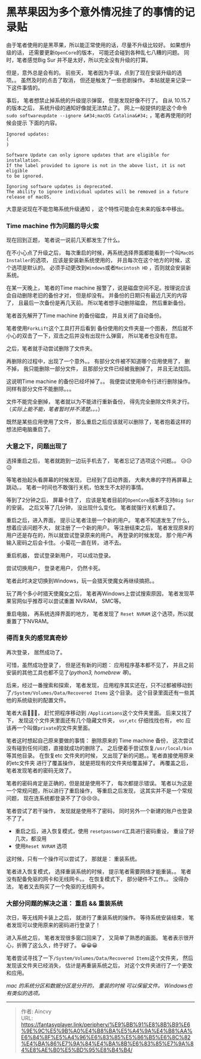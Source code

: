 # 黑苹果因为多个意外情况挂了的事情的记录贴




由于笔者使用的是黑苹果，所以能正常使用的话，尽量不升级比较好。 如果想升级的话， 还需要更新`OpenCore`的版本， 可能还会碰到各种乱七八糟的问题。 同时，笔者感觉Big Sur 并不是太好，所以完全没有升级的打算。

但是，意外总是会有的。 前些天， 笔者因为手误，点到了现在安装升级的选项。。 虽然及时的点击了取消， 但还是触发了一些悲剧操作。  本帖就是来记录一下这件事情的。

事后， 笔者想禁止掉系统的升级提示弹窗， 但是发现好像不行了。 自从 10.15.7 的版本之后， 系统升级的通知好像就无法禁止了。   网上一般提供的是这个命令 `sudo softwareupdate --ignore &#34;macOS Catalina&#34;` ，笔者再使用的时候会提示 下面的内容。

```plain
Ignored updates:
(
)

Software Update can only ignore updates that are eligible for installation.
If the label provided to ignore is not in the above list, it is not eligible
to be ignored.

Ignoring software updates is deprecated.
The ability to ignore individual updates will be removed in a future release of macOS.
```

大意是说现在不能忽略系统升级通知 ， 这个特性可能会在未来的版本中移出。



### Time machine 作为问题的导火索

现在回到正题， 笔者说一说前几天都发生了什么。

在不小心点了升级之后， 每次重启的时候，再系统选择界面都能看到一个叫`MacOS Installer`的选项， 应该是安装新系统使用的， 并且每次在这个地方的时候，这个选项是默认的。 必须手动更改到`Windows`或者`Macintosh HD` ，否则就会安装新系统。

在某一天晚上， 笔者的Time machine 报警了，说是磁盘空间不足。按理说应该会自动删除老旧的备份才对， 但是却没有。 并备份的日期只有最近几天的内容了， 且最后一次备份是再几天前。 所以笔者想手动删除磁盘， 然后重新备份。 

笔者首先解开了Time machine 的备份磁盘， 并且关闭了自动备份。

笔者使用`ForkLift`这个工具打开后看到 备份使用的文件夹是一个图表， 然后就不小心的双击了一下，双击之后并没有出现什么弹窗， 所以笔者也没有在意。

之后，笔者就手动尝试删除了文件夹。  

再删除的过程中，出现了一个意外。。 有部分文件被不知道哪个应用使用了， 删不掉， 我只能删除一部分文件， 且那部分文件已经被我删掉了， 并且无法找回。 

这说明Time machine 的备份已经坏掉了。。  我便尝试使用命令行进行删除操作。同样有部分文件不能删除。。。   

文件不能完全删掉， 笔者就以为不能进行重新备份， 得先完全删除文件夹才行。（*实际上能不能，笔者暂时并不清楚。。。*）

既然是某些应用使用了文件， 那么重启之后应该就可以删除了，笔者抱着这样的想法把电脑重启了。 

### 大意之下，问题出现了

选择重启之后， 笔者就跑到一边玩手机去了， 笔者忘记了选项这个问题。。 😥😥😥

等笔者抬起头看屏幕的时候发现， 已经到了启动界面， 大串大串的字符再屏幕上跳动。。  笔者一时间也不敢强行关机，怕发生不太好的事情。

等到了2分钟之后， 屏幕卡住了， 应该是笔者目前的`OpenCore`版本不支持`Big Sur`的安装。 之后又等了几分钟， 没出现什么变化。  笔者就强行关机重启了。 

重启之后，进入界面， 提示让笔者注册一个新的用户。 笔者不知道发生了什么，想着应该问题不大， 就注册了一个新的用户。  等注册结束之后， 笔者发现原来的用户还是存在的，所以就尝试登录原来的用户。  再登录的时候发现， 那个用户再输入密码之后会卡住。 小菊花一直在转， 进不去。 

重启机器， 尝试登录新用户， 可以成功登录。

尝试切换用户， 登录老用户， 仍然卡死。 

笔者此时决定切换到Windows，玩一会猎天使魔女再继续搞把。。

玩了两个多小时猎天使魔女之后， 笔者再Windows上尝试搜索原因， 笔者发现苹果官网似乎推荐可以尝试重置 NVRAM， SMC等。 

重启电脑， 再系统选择界面的地方， 笔者发现了 `Reset NVRAM` 这个选项，所以就重置了下NVRAM。 

### 得而复失的感觉真奇妙

再次登录， 居然成功了。  

可惜，虽然成功登录了， 但是还有新的问题：  应用程序基本都不见了， 并且之前安装的其他工具也都不见了(*python3, homebrew 等*)。

后来，经过一番搜索和探索， 笔者发现， 应用程序其实还在，只不过都被移动到了`/System/Volumes/Data/Recovered Items` 这个目录。 这个目录里面还有一些其他的系统级别的配置文件。 

笔者大喜🤣🤣🤣， 赶忙把程序移动到 `/Applications`这个文件夹里面。 后来又找了下， 发现这个文件夹里面还有几个隐藏文件夹，  `usr`,`etc` 仔细找找也有， etc 应该再一个叫做`private`的文件夹里面。

笔者这时想起自己原来要做的事情： 删除原来的 Time machine 备份， 这次尝试没有碰到任何问题，直接就成功的删除了。
之后便着手尝试恢复`/usr/local/bin`  等其他目录。 在恢复etc 文件夹的时候， 又出现了新的问题。。笔者直接使用原来的etc文件夹 进行了覆盖操作， 就是把现有的文件夹给覆盖掉了。  再覆盖之后，笔者发现笔者的密码无效了。  

笔者的密码肯定是正确的，但是就是使用不了， 每次都提示错误。  笔者以为这是一个常规问题，所以进行了重启操作， 等重启之后发现， 这其实并不是一个常规问题， 现在连系统都登录不了了😢😢😢。

笔者尝试了若干操作， 发现就是使用不了密码， 同时另外一个新建的账户也登录不了了。

- 重启之后，进入恢复模式，使用 `resetpassword`工具进行密码重设， 重设了好几次，都没用
- 使用`Reset NVRAM` 选项

这时候，只有一个操作可以尝试了， 那就是： 重装系统。 

笔者进入恢复模式， 选择重装系统的时候， 提示笔者需要网络才能重装。。 笔者没有配备免驱的网卡和无线网卡。。 在恢复模式下， 部分硬件不工作。。 没得办法， 笔者又去购买了一个免驱的无线网卡。 

### 大部分问题的解决之道： 重启 &amp;&amp; 重装系统

次日，等无线网卡装上之后， 就进行了重装系统的操作。 等待系统安装结束， 笔者发现可以使用原来的密码进行登录了！ 

进入系统之后， 笔者发现很多窗口回来了， 又简单了熟悉的画面。 笔者表示很开心，折腾了这么久，终于好了。 😀😀😀

笔者尝试寻找了一下`/System/Volumes/Data/Recovered Items`这个文件夹， 然后发现该文件夹已经消失， 估计是再重装系统之后， 对这个文件夹进行了一个更改和应用。 

*mac 的系统分区和数据分区是分开的， 重装的时候 可以保留文件。  Windows也有类似的选项。*





---

> 作者: Aincvy  
> URL: https://fantasyplayer.link/periphery/%E9%BB%91%E8%8B%B9%E6%9E%9C%E5%9B%A0%E4%B8%BA%E5%A4%9A%E4%B8%AA%E6%84%8F%E5%A4%96%E6%83%85%E5%86%B5%E6%8C%82%E4%BA%86%E7%9A%84%E4%BA%8B%E6%83%85%E7%9A%84%E8%AE%B0%E5%BD%95%E8%B4%B4/  

